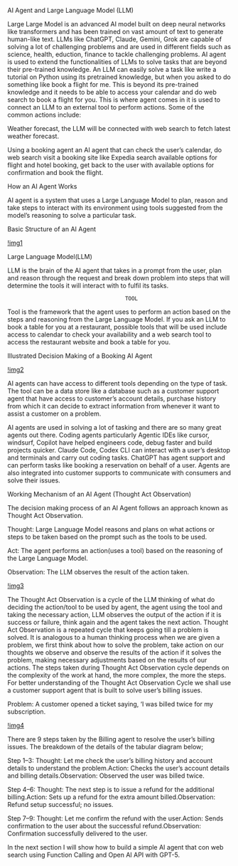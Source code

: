AI Agent and Large Language Model (LLM)

Large Large Model is an advanced AI model built on deep neural networks like transformers and has been trained on vast amount of text to generate human-like text. LLMs like ChatGPT, Claude, Gemini, Grok are capable of solving a lot of challenging problems and are used in different fields such as science, health, eduction, finance to tackle challenging problems. AI agent  is used to extend the functionalities of LLMs to solve tasks that are beyond their pre-trained knowledge.  An LLM can easily solve a task like write a tutorial on Python using its pretrained knowledge, but when you asked to do something like book a flight for me. This is beyond its pre-trained knowledge and it needs to be able to access your calendar and do web search to book a flight for you. This is where agent comes in it is used to connect an LLM to an external tool to perform actions. Some of the common actions include:

Weather forecast, the LLM will be connected with web search to fetch latest weather forecast.

Using a booking agent an AI agent that can check the user’s calendar, do web search visit a booking site like Expedia search available options for flight and hotel booking, get back to the user with available options for confirmation and book the flight. 



How an AI Agent Works

AI agent is a system that uses a Large Language Model to plan, reason and take steps to interact with its environment using tools suggested from the model’s reasoning to solve a particular task.

Basic Structure of an AI Agent

[!img1](images/Agent.png)

Large Language Model(LLM)

LLM is the brain of the AI agent that takes in a prompt from the user, plan and reason through the request and break down problem into steps that will determine the tools it will interact with to fulfil its tasks.

                                         TOOL

Tool is the framework that the agent uses to perform an action based on the steps and reasoning from the Large Language Model.  If you ask an LLM to book a table for you at a restaurant, possible tools that will be used include access to calendar to check your availability and a web search tool to access the restaurant website and book a table for you.   

Illustrated Decision Making of a Booking AI Agent

[!img2](images/reserve.png)

AI agents can have access to different tools depending on the type of task. The tool can be a data store like a database such as a customer support agent that have access to customer’s account details, purchase history from which it can decide to extract information from whenever it want to assist a customer on a problem. 

AI agents are used in solving  a lot of tasking and there are so many great agents out there. Coding agents particularly Agentic IDEs like cursor, windsurf, Copilot  have helped engineers code, debug faster and build projects quicker.  Claude Code, Codex CLI can interact with a user’s desktop and terminals and carry out coding tasks.  ChatGPT has agent support and can perform tasks like booking a reservation on behalf of a user. Agents are also integrated into customer supports to communicate with consumers and solve their issues. 

Working Mechanism of an AI Agent (Thought Act Observation)

The decision making process of an AI Agent follows an approach known as Thought Act Observation.  

Thought: Large Language Model reasons and plans on what actions or steps to be taken based on the prompt such as the tools to be used. 

Act: The agent performs an action(uses a tool) based on the reasoning of the Large Language Model.

Observation: The LLM observes the result of the action taken.

[!img3](images/TAO.png)


The Thought Act Observation is a cycle of the LLM thinking of what do deciding the action/tool to be used by agent, the agent using the tool and taking the necessary action, LLM observes the output of the action if it is success or failure, think again and the agent takes the next action. Thought Act Observation is a repeated cycle that keeps going till a problem is solved.  It is analogous to a human thinking process when we are given a problem, we first think about how to solve the problem, take action on our thoughts we observe and observe the results of the action if it solves the problem, making necessary adjustments based on the results of our actions.  The steps taken during Thought Act Observation cycle depends on the complexity of the work at hand, the more complex, the more the steps. For better understanding of the Thought Act Observation Cycle we shall use a customer support agent that is built to solve user’s billing issues. 

Problem: A customer opened a ticket saying, ‘I was billed twice for my subscription.

[!img4](images/cycle.png)

There are 9 steps taken by the Billing agent to resolve the user’s billing issues. The breakdown of the details of the tabular diagram below;

Step 1–3: Thought: Let me check the user’s billing history and account details to understand the problem.Action: Checks the user’s account details and billing details.Observation: Observed the user was billed twice.

Step 4–6: Thought: The next step is to issue a refund for the additional billing.Action: Sets up a refund for the extra amount billed.Observation: Refund setup successful; no issues.

Step 7–9: Thought: Let me confirm the refund with the user.Action: Sends confirmation to the user about the successful refund.Observation: Confirmation successfully delivered to the user.

In the next section I will show how to build a simple AI agent that con web search using Function Calling and Open AI API with GPT-5. 